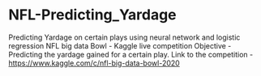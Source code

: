 # NFL-Predicting_Yardage
Predicting Yardage on certain plays using neural network and logistic regression
NFL big data Bowl - Kaggle live competition Objective - Predicting the yardage gained for a certain play. 
Link to the competition - https://www.kaggle.com/c/nfl-big-data-bowl-2020
